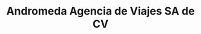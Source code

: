---
title: "Andromeda Agencia de Viajes SA de CV"
url: /tijuana/andromeda-agencia-de-viajes-sa-de-cv/
shop: Reisebüro
---